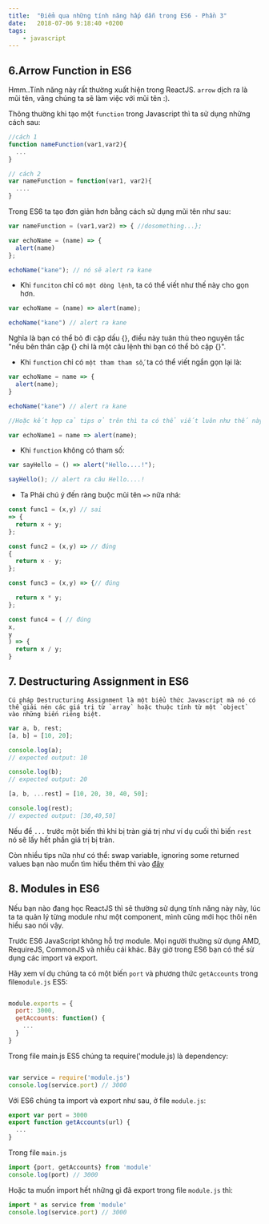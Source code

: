 ```yaml
---
title:  "Điểm qua những tính năng hấp dẫn trong ES6 - Phần 3"
date:   2018-07-06 9:18:40 +0200
tags:
    - javascript
---
```



## 6.Arrow Function in ES6

Hmm..Tính năng này rất thường xuất hiện trong ReactJS. `arrow` dịch ra là mũi tên, vâng chúng ta sẽ làm việc với mũi tên :).

Thông thường khi tạo một `function` trong Javascript thì ta sử dụng những cách sau: 

```javascript
//cách 1
function nameFunction(var1,var2){
  ...
}

// cách 2
var nameFunction = function(var1, var2){
  ....
}
```

Trong ES6 ta tạo đơn giản hơn bằng cách sử dụng mũi tên như sau:

```javascript
var nameFunction = (var1,var2) => { //dosomething...};

var echoName = (name) => { 
  alert(name)
};

echoName("kane"); // nó sẽ alert ra kane

```
- Khi `funciton` chỉ có `một dòng lệnh`, ta có thể viết như thế này cho gọn hơn.

```javascript
var echoName = (name) => alert(name);

echoName("kane") // alert ra kane

```
Nghĩa là bạn có thể bỏ đi cặp dấu {}, điều này tuân thủ theo nguyên tắc "nếu bên thân cặp {} chỉ là một câu lệnh thì bạn có thể bỏ cặp {}".

- Khi `function` chỉ có `một tham tham số`, ta có thể viết ngắn gọn lại là:

```javascript
var echoName = name => {
  alert(name);
}

echoName("kane") // alert ra kane

//Hoặc kết hợp cả tips ở trên thì ta có thể viết luôn như thế này

var echoName1 = name => alert(name);

```
- Khi `function` không có tham số:

```javascript
var sayHello = () => alert("Hello....!");

sayHello(); // alert ra câu Hello....!

```
- Ta Phải chú ý đến ràng buộc mũi tên `=>` nữa nhá:

```javascript
const func1 = (x,y) // sai
=> {
  return x + y;
};

const func2 = (x,y) => // đúng
{
  return x - y;
};

const func3 = (x,y) => {// đúng

  return x * y;
};

const func4 = ( // đúng
x,
y
) => {
  return x / y;
}
```

## 7. Destructuring Assignment in ES6

```
Cú pháp Destructuring Assignment là một biểu thức Javascript mà nó có thể giải nén các giá trị từ `array` hoặc thuộc tính từ một `object` vào những biến riêng biệt.
```

```javascript
var a, b, rest;
[a, b] = [10, 20];

console.log(a);
// expected output: 10

console.log(b);
// expected output: 20

[a, b, ...rest] = [10, 20, 30, 40, 50];

console.log(rest);
// expected output: [30,40,50]

```

Nếu để `...` trước một biến thì khi bị tràn giá trị như ví dụ cuối thì biến `rest` nó sẽ lấy hết phần giá trị bị tràn.

Còn nhiều tips nữa như có thể: swap variable, ignoring some returned values bạn nào muốn tìm hiểu thêm thì vào <a href="https://developer.mozilla.org/en-US/docs/Web/JavaScript/Reference/Operators/Destructuring_assignment">đây</a>

## 8. Modules in ES6

Nếu bạn nào đang học ReactJS thì sẽ thường sử dụng tính năng này này, lúc ta ta quản lý từng module như một component, mình cũng mới học thôi nên hiểu sao nói vậy.

Trước ES6 JavaScript không hỗ trợ module. Mọi người thường sử dụng AMD, RequireJS, CommonJS và nhiều cái khác. Bây giờ trong ES6 bạn có thể sử dụng các import và export.

Hãy xem ví dụ chúng ta có một biến `port` và phương thức `getAccounts` trong file`module.js` ES5:

```javascript

module.exports = {
  port: 3000,
  getAccounts: function() {
    ...
  }
}

```
Trong file main.js ES5 chúng ta require('module.js) là dependency:

```javascript

var service = require('module.js')
console.log(service.port) // 3000

```

Với ES6 chúng ta import và export như sau, ở file `module.js`:

```javascript
export var port = 3000
export function getAccounts(url) {
  ...
}

```

Trong file `main.js`

```javascript
import {port, getAccounts} from 'module'
console.log(port) // 3000

```

Hoặc ta muốn import hết những gì đã export trong file `module.js` thì:

```javascript
import * as service from 'module'
console.log(service.port) // 3000
```
